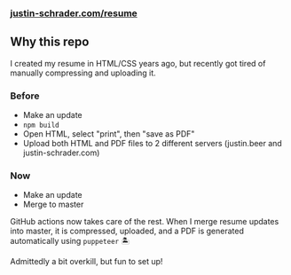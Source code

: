### [justin-schrader.com/resume](https://justin-schrader.com/resume)

## Why this repo
I created my resume in HTML/CSS years ago, but recently got tired of manually compressing and uploading it.

### Before
- Make an update
- `npm build`
- Open HTML, select "print", then "save as PDF"
- Upload both HTML and PDF files to 2 different servers (justin.beer and justin-schrader.com)

### Now
- Make an update
- Merge to master

GitHub actions now takes care of the rest. When I merge resume updates into master, it is compressed, uploaded, and a PDF is generated automatically using `puppeteer` 🏝️

Admittedly a bit overkill, but fun to set up!
